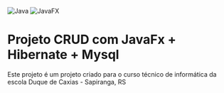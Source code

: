 ![Java](https://img.shields.io/badge/Java-17%2B-blue)
![JavaFX](https://img.shields.io/badge/JavaFX-19-blueviolet)

# Projeto CRUD com JavaFx + Hibernate + Mysql
Este projeto é um projeto criado para o curso técnico de informática da escola Duque de Caxias - Sapiranga, RS
